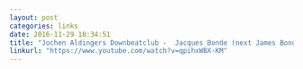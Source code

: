 ```yaml
---
layout: post
categories: links
date: 2016-11-29 18:34:51
title: "Jochen Aldingers Downbeatclub -  Jacques Bonde (next James Bond Song) - YouTube"
linkurl: "https://www.youtube.com/watch?v=qpihxWBX-KM"
---
```

